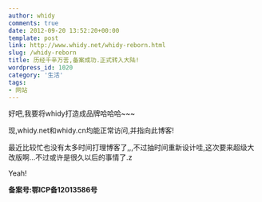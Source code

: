 ```yaml
---
author: whidy
comments: true
date: 2012-09-20 13:52:20+00:00
template: post
link: http://www.whidy.net/whidy-reborn.html
slug: /whidy-reborn
title: 历经千辛万苦,备案成功.正式转入大陆!
wordpress_id: 1020
category: '生活'
tags:
- 网站
---
```


好吧,我要将whidy打造成品牌哈哈哈~~~

现,whidy.net和whidy.cn均能正常访问,并指向此博客!

最近比较忙也没有太多时间打理博客了,,,不过抽时间重新设计哇,这次要来超级大改版啊...不过或许是很久以后的事情了.z

Yeah!

**备案号:鄂ICP备12013586号**
